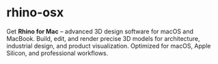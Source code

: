 # rhino-osx
Get **Rhino for Mac** – advanced 3D design software for macOS and MacBook. Build, edit, and render precise 3D models for architecture, industrial design, and product visualization. Optimized for macOS, Apple Silicon, and professional workflows.
